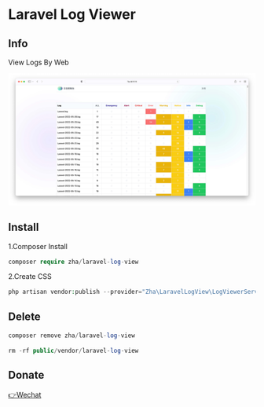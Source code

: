 # Laravel Log Viewer

## Info

View Logs By Web


![image](https://raw.githubusercontent.com/zhazhahan/laravel-log-view/main/public/preview.jpg)



## Install

1.Composer Install

```php
composer require zha/laravel-log-view
```

2.Create CSS

```php
php artisan vendor:publish --provider="Zha\LaravelLogView\LogViewerServiceProvider" --tag="log-viewer-public"
```

## Delete

```php
composer remove zha/laravel-log-view
```

```php
rm -rf public/vendor/laravel-log-view
```



## Donate
[👉Wechat](https://crm.can-leading.cn/assets/img/zan.jpg)
